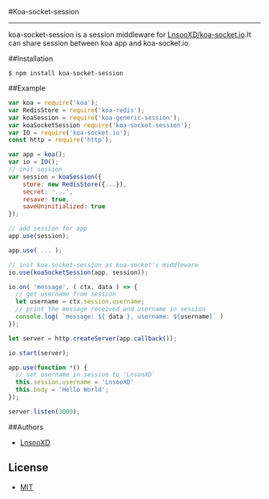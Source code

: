 #Koa-socket-session
***
koa-socket-session is a session middleware for [LnsooXD/koa-socket.io](https://github.com/LnsooXD/koa-socket.io).It
 can share session between koa app and koa-socket.io.
 
##Installation

```shell
$ npm install koa-socket-session
```

##Example

```js
var koa = require('koa');
var RedisStore = require('koa-redis');
var koaSession = require('koa-generic-session');
var koaSocketSession require('koa-socket-session');
var IO = require('koa-socket.io');
const http = require('http');

var app = koa();
var io = IO();
// init session
var session = koaSession({
    store: new RedisStore({...}),
	secret: '...',
	resave: true,
	saveUninitialized: true
});

// add session for app
app.use(session);

app.use( ... );

// init koa-socket-session as koa-socket's middleware
io.use(koaSocketSession(app, session));

io.on( 'message', ( ctx, data ) => {
  // get username from session
  let username = ctx.session.username;
  // print the message received and username in session
  console.log( `message: ${ data }, username: ${username}` )
});

let server = http.createServer(app.callback());

io.start(server);

app.use(function *() {
  // set username in session to 'LnsooXD'
  this.session.username = 'LnsooXD'
  this.body = 'Hello World';
});

server.listen(3000);

```
##Authors

- [LnsooXD](https://github.com/LnsooXD)

## License

- [MIT](http://spdx.org/licenses/MIT)
